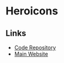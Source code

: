 # Heroicons

## Links

- [Code Repository](https://github.com/tailwindlabs/heroicons)
- [Main Website](https://heroicons.com/)

